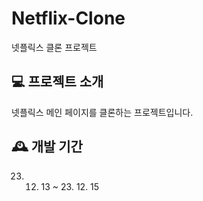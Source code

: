 # Netflix-Clone
넷플릭스 클론 프로젝트

## 💻 프로젝트 소개
넷플릭스 메인 페이지를 클론하는 프로젝트입니다.

## 🕰️ 개발 기간
23. 12. 13 ~ 23. 12. 15

